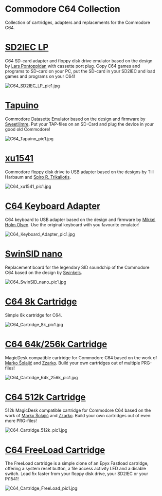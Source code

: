 # Commodore C64 Collection
Collection of cartridges, adapters and replacements for the Commodore C64.

# [SD2IEC LP](https://github.com/wagiminator/C64-Collection/tree/master/C64_SD2IEC_LP)
C64 SD-card adapter and floppy disk drive emulator based on the design by [Lars Pontoppidan](https://larsee.com/blog/2007/02/the-mmc2iec-device/) with cassette port plug. Copy C64 games and programs to SD-card on your PC, put the SD-card in your SD2IEC and load games and programs on your C64!

![C64_SD2IEC_LP_pic1.jpg](https://raw.githubusercontent.com/wagiminator/C64-Collection/master/C64_SD2IEC_LP/documentation/C64_SD2IEC_LP_pic1.jpg)

# [Tapuino](https://github.com/wagiminator/C64-Collection/tree/master/C64_Tapuino)
Commodore Datasette Emulator based on the design and firmware by [Sweetlilmre](https://github.com/sweetlilmre/tapuino). Put your TAP-files on an SD-Card and plug the device in your good old Commodore!

![C64_Tapuino_pic1.jpg](https://raw.githubusercontent.com/wagiminator/C64-Collection/master/C64_Tapuino/documentation/C64_Tapuino_pic1.jpg)

# [xu1541](https://github.com/wagiminator/C64-Collection/tree/master/C64_xu1541)
Commodore floppy disk drive to USB adapter based on the designs by Till Harbaum and [Spiro R. Trikaliotis](https://spiro.trikaliotis.net/xu1541).

![C64_xu1541_pic1.jpg](https://raw.githubusercontent.com/wagiminator/C64-Collection/master/C64_xu1541/documentation/C64_xu1541_pic1.jpg)

# [C64 Keyboard Adapter](https://github.com/wagiminator/C64-Collection/tree/master/C64_Keyboard_Adapter)
C64 keyboard to USB adapter based on the design and firmware by [Mikkel Holm Olsen](https://symlink.dk/projects/c64key/). Use the original keyboard with you favourite emulator!

![C64_Keyboard_Adapter_pic1.jpg](https://raw.githubusercontent.com/wagiminator/C64-Collection/master/C64_Keyboard_Adapter/documentation/C64_Keyboard_Adapter_pic1.jpg)

# [SwinSID nano](https://github.com/wagiminator/C64-Collection/tree/master/C64_SwinSID_nano)
Replacement board for the legendary SID soundchip of the Commodore C64 based on the design by [Swinkels](http://www.swinkels.tvtom.pl/swinsid/).

![C64_SwinSID_nano_pic1.jpg](https://raw.githubusercontent.com/wagiminator/C64-Collection/master/C64_SwinSID_nano/documentation/C64_SwinSID_nano_pic1.jpg)

# [C64 8k Cartridge](https://github.com/wagiminator/C64-Collection/tree/master/C64_Cartridge_8k)
Simple 8k cartridge for C64.

![C64_Cartridge_8k_pic1.jpg](https://raw.githubusercontent.com/wagiminator/C64-Collection/master/C64_Cartridge_8k/documentation/C64_Cartridge_8k_pic1.jpg)

# [C64 64k/256k Cartridge](https://github.com/wagiminator/C64-Collection/tree/master/C64_Cartridge_64k_256k)
MagicDesk compatible cartridge for Commodore C64 based on the work of [Marko Šolajić](https://github.com/msolajic/c64-magic-desk-512k) and [Zzarko](https://bitbucket.org/zzarko/magic-desk-cartridge-generator/src/master/). Build your own cartridges out of multiple PRG-files!

![C64_Cartridge_64k_256k_pic1.jpg](https://raw.githubusercontent.com/wagiminator/C64-Collection/master/C64_Cartridge_64k_256k/documentation/C64_Cartridge_64k_256k_pic1.jpg)

# [C64 512k Cartridge](https://github.com/wagiminator/C64-Collection/tree/master/C64_Cartridge_512k)
512k MagicDesk compatible cartridge for Commodore C64 based on the work of [Marko Šolajić](https://github.com/msolajic/c64-magic-desk-512k) and [Zzarko](https://bitbucket.org/zzarko/magic-desk-cartridge-generator/src/master/). Build your own cartridges out of even more PRG-files!

![C64_Cartridge_512k_pic1.jpg](https://raw.githubusercontent.com/wagiminator/C64-Collection/master/C64_Cartridge_512k/documentation/C64_Cartridge_512k_pic1.jpg)

# [C64 FreeLoad Cartridge](https://github.com/wagiminator/C64-Collection/tree/master/C64_Cartridge_FreeLoad)
The FreeLoad cartridge is a simple clone of an Epyx Fastload cartridge, offering a system reset button, a file access activity LED and a disable switch. Load 5x faster from your floppy disk drive, your SD2IEC or your Pi1541!

![C64_Cartridge_FreeLoad_pic1.jpg](https://raw.githubusercontent.com/wagiminator/C64-Collection/master/C64_Cartridge_FreeLoad/documentation/C64_Cartridge_FreeLoad_pic1.jpg)
